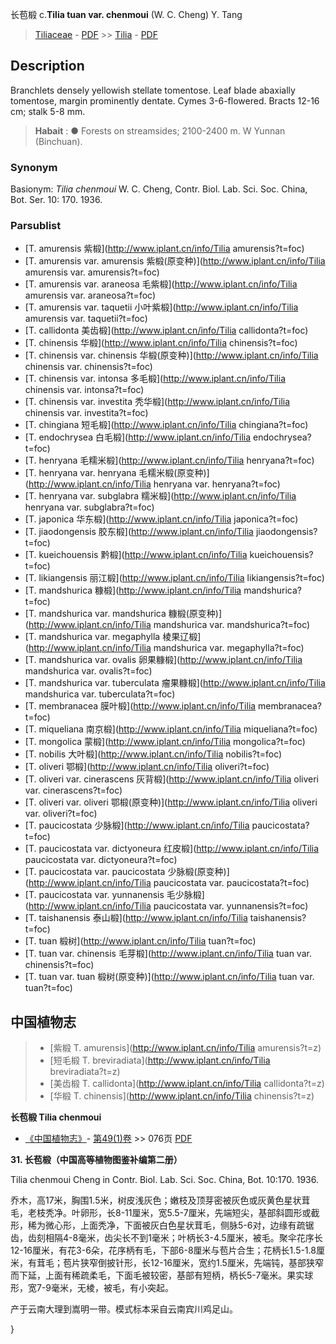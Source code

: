 长苞椴 c.**Tilia tuan var. chenmoui** (W. C. Cheng) Y. Tang

> [Tiliaceae](http://www.iplant.cn/info/Tiliaceae?t=foc) - [PDF](http://www.iplant.cn/foc/pdf/Tiliaceae.pdf) >> [Tilia](http://www.iplant.cn/info/Tilia?t=foc) - [PDF](http://www.iplant.cn/foc/pdf/Tilia.pdf)

## Description

Branchlets densely yellowish stellate tomentose. Leaf blade abaxially tomentose, margin prominently dentate. Cymes 3-6-flowered. Bracts 12-16 cm; stalk 5-8 mm.


> **Habait** : 
>●  Forests on streamsides; 2100-2400 m. W Yunnan (Binchuan).

### Synonym
Basionym: *Tilia chenmoui* W. C. Cheng, Contr. Biol. Lab. Sci. Soc. China, Bot. Ser. 10: 170. 1936.

### Parsublist

* [T.  amurensis  紫椴](http://www.iplant.cn/info/Tilia amurensis?t=foc)
* [T.  amurensis var. amurensis  紫椴(原变种)](http://www.iplant.cn/info/Tilia amurensis var. amurensis?t=foc)
* [T.  amurensis var. araneosa  毛紫椴](http://www.iplant.cn/info/Tilia amurensis var. araneosa?t=foc)
* [T.  amurensis var. taquetii  小叶紫椴](http://www.iplant.cn/info/Tilia amurensis var. taquetii?t=foc)
* [T.  callidonta  美齿椴](http://www.iplant.cn/info/Tilia callidonta?t=foc)
* [T.  chinensis  华椴](http://www.iplant.cn/info/Tilia chinensis?t=foc)
* [T.  chinensis var. chinensis  华椴(原变种)](http://www.iplant.cn/info/Tilia chinensis var. chinensis?t=foc)
* [T.  chinensis var. intonsa  多毛椴](http://www.iplant.cn/info/Tilia chinensis var. intonsa?t=foc)
* [T.  chinensis var. investita  秃华椴](http://www.iplant.cn/info/Tilia chinensis var. investita?t=foc)
* [T.  chingiana  短毛椴](http://www.iplant.cn/info/Tilia chingiana?t=foc)
* [T.  endochrysea  白毛椴](http://www.iplant.cn/info/Tilia endochrysea?t=foc)
* [T.  henryana  毛糯米椴](http://www.iplant.cn/info/Tilia henryana?t=foc)
* [T.  henryana var. henryana  毛糯米椴(原变种)](http://www.iplant.cn/info/Tilia henryana var. henryana?t=foc)
* [T.  henryana var. subglabra  糯米椴](http://www.iplant.cn/info/Tilia henryana var. subglabra?t=foc)
* [T.  japonica  华东椴](http://www.iplant.cn/info/Tilia japonica?t=foc)
* [T.  jiaodongensis  胶东椴](http://www.iplant.cn/info/Tilia jiaodongensis?t=foc)
* [T.  kueichouensis  黔椴](http://www.iplant.cn/info/Tilia kueichouensis?t=foc)
* [T.  likiangensis  丽江椴](http://www.iplant.cn/info/Tilia likiangensis?t=foc)
* [T.  mandshurica  糠椴](http://www.iplant.cn/info/Tilia mandshurica?t=foc)
* [T.  mandshurica var. mandshurica  糠椴(原变种)](http://www.iplant.cn/info/Tilia mandshurica var. mandshurica?t=foc)
* [T.  mandshurica var. megaphylla  棱果辽椴](http://www.iplant.cn/info/Tilia mandshurica var. megaphylla?t=foc)
* [T.  mandshurica var. ovalis  卵果糠椴](http://www.iplant.cn/info/Tilia mandshurica var. ovalis?t=foc)
* [T.  mandshurica var. tuberculata  瘤果糠椴](http://www.iplant.cn/info/Tilia mandshurica var. tuberculata?t=foc)
* [T.  membranacea  膜叶椴](http://www.iplant.cn/info/Tilia membranacea?t=foc)
* [T.  miqueliana  南京椴](http://www.iplant.cn/info/Tilia miqueliana?t=foc)
* [T.  mongolica  蒙椴](http://www.iplant.cn/info/Tilia mongolica?t=foc)
* [T.  nobilis  大叶椴](http://www.iplant.cn/info/Tilia nobilis?t=foc)
* [T.  oliveri  鄂椴](http://www.iplant.cn/info/Tilia oliveri?t=foc)
* [T.  oliveri var. cinerascens  灰背椴](http://www.iplant.cn/info/Tilia oliveri var. cinerascens?t=foc)
* [T.  oliveri var. oliveri  鄂椴(原变种)](http://www.iplant.cn/info/Tilia oliveri var. oliveri?t=foc)
* [T.  paucicostata  少脉椴](http://www.iplant.cn/info/Tilia paucicostata?t=foc)
* [T.  paucicostata var. dictyoneura  红皮椴](http://www.iplant.cn/info/Tilia paucicostata var. dictyoneura?t=foc)
* [T.  paucicostata var. paucicostata  少脉椴(原变种)](http://www.iplant.cn/info/Tilia paucicostata var. paucicostata?t=foc)
* [T.  paucicostata var. yunnanensis  毛少脉椴](http://www.iplant.cn/info/Tilia paucicostata var. yunnanensis?t=foc)
* [T.  taishanensis  泰山椴](http://www.iplant.cn/info/Tilia taishanensis?t=foc)
* [T.  tuan  椴树](http://www.iplant.cn/info/Tilia tuan?t=foc)
* [T.  tuan var. chinensis  毛芽椴](http://www.iplant.cn/info/Tilia tuan var. chinensis?t=foc)
* [T.  tuan var. tuan  椴树(原变种)](http://www.iplant.cn/info/Tilia tuan var. tuan?t=foc)


## 中国植物志

> * [紫椴  T.  amurensis](http://www.iplant.cn/info/Tilia amurensis?t=z)
> * [短毛椴  T.  breviradiata](http://www.iplant.cn/info/Tilia breviradiata?t=z)
> * [美齿椴  T.  callidonta](http://www.iplant.cn/info/Tilia callidonta?t=z)
> * [华椴  T.  chinensis](http://www.iplant.cn/info/Tilia chinensis?t=z)


**长苞椴 Tilia chenmoui**

* [《中国植物志》](http://www.iplant.cn/frps)- [第49(1)卷](http://www.iplant.cn/frps/vol/49(1)) >> 076页 [PDF](http://www.iplant.cn/frps/pdf/49(1)/076.PDF)


**31. 长苞椴（中国高等植物图鉴补编第二册）**

Tilia chenmoui Cheng in Contr. Biol. Lab. Sci. Soc. China, Bot. 10:170. 1936.

乔木，高17米，胸围1.5米，树皮浅灰色；嫩枝及顶芽密被灰色或灰黄色星状茸毛，老枝秃净。叶卵形，长8-11厘米，宽5.5-7厘米，先端短尖，基部斜圆形或截形，稀为微心形，上面秃净，下面被灰白色星状茸毛，侧脉5-6对，边缘有疏锯齿，齿刻相隔4-8毫米，齿尖长不到1毫米；叶柄长3-4.5厘米，被毛。聚伞花序长12-16厘米，有花3-6朵，花序柄有毛，下部6-8厘米与苞片合生；花柄长1.5-1.8厘米，有茸毛；苞片狭窄倒披针形，长12-16厘米，宽约1.5厘米，先端钝，基部狭窄而下延，上面有稀疏柔毛，下面毛被较密，基部有短柄，柄长5-7毫米。果实球形，宽7-9毫米，无棱，被毛，有小突起。

产于云南大理到嵩明一带。模式标本采自云南宾川鸡足山。

}
